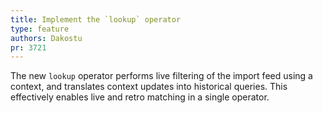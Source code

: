 ```yaml
---
title: Implement the `lookup` operator
type: feature
authors: Dakostu
pr: 3721
---
```


The new `lookup` operator performs live filtering of the import feed using a
context, and translates context updates into historical queries. This
effectively enables live and retro matching in a single operator.
